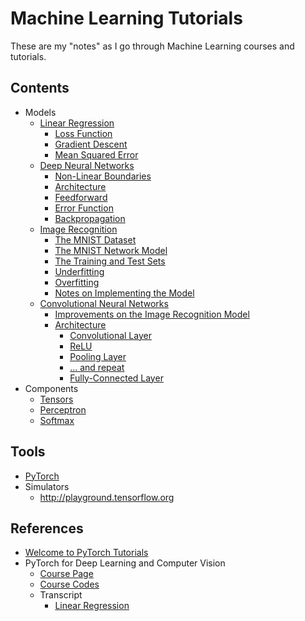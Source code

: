 # Machine Learning Tutorials

These are my "notes" as I go through Machine Learning courses and tutorials.

## Contents

* Models
    * [Linear Regression](./docs/LinearRegression.md)
        * [Loss Function](./docs/LinearRegression.md#loss-function)
        * [Gradient Descent](./docs/LinearRegression.md#gradient-descent)
        * [Mean Squared Error](./docs/LinearRegression.md#mean-squared-error)
    * [Deep Neural Networks](./docs/DeepNeuralNetworks.md)
        * [Non-Linear Boundaries](./docs/DeepNeuralNetworks.md#non-linear-boundaries)
        * [Architecture](./docs/DeepNeuralNetworks.md#architecture)
        * [Feedforward](./docs/DeepNeuralNetworks.md#feedforward)
        * [Error Function](./docs/DeepNeuralNetworks.md#error-function)
        * [Backpropagation](./docs/DeepNeuralNetworks.md#backpropagation)
    * [Image Recognition](./docs/ImageRecognition.md)
        * [The MNIST Dataset](./docs/ImageRecognition.md#the-dataset)
        * [The MNIST Network Model](./docs/ImageRecognition.md#the-network)
        * [The Training and Test Sets](./docs/ImageRecognition.md#the-training-and-test-sets)
        * [Underfitting](./docs/ImageRecognition.md#underfitting)
        * [Overfitting](./docs/ImageRecognition.md#overfitting)
        * [Notes on Implementing the Model](./docs/ImageRecognition.md#notes-on-implementing-the-model)
    * [Convolutional Neural Networks](./docs/ConvolutionalNeuralNetworks.md)
        * [Improvements on the Image Recognition Model](./docs/ConvolutionalNeuralNetworks.md#Overview)
        * [Architecture](./docs/ConvolutionalNeuralNetworks.md#architecture)
            * [Convolutional Layer](./docs/ConvolutionalNeuralNetworks.md#convolutional-layer)
            * [ReLU](./docs/ConvolutionalNeuralNetworks.md#relu)
            * [Pooling Layer](./docs/ConvolutionalNeuralNetworks.md#pooling-layer)
            * [... and repeat](./docs/ConvolutionalNeuralNetworks.md#-and-repeat)
            * [Fully-Connected Layer](./docs/ConvolutionalNeuralNetworks.md#fully-connected-layer)
* Components
    * [Tensors](https://pytorch.org/docs/stable/tensors.html)
    * [Perceptron](./docs/Perceptron.md)
    * [Softmax](./docs/Softmax.md)

## Tools

* [PyTorch](https://pytorch.org/get-started/locally/)
* Simulators
    * <http://playground.tensorflow.org>

## References

* [Welcome to PyTorch Tutorials](https://pytorch.org/tutorials/)
* PyTorch for Deep Learning and Computer Vision
    * [Course Page](https://www.udemy.com/share/101XjoAkcfeVtUR3g=/)
    * [Course Codes](https://github.com/rslim087a/PyTorch-for-Deep-Learning-and-Computer-Vision-Course-All-Codes-)
    * Transcript
        * [Linear Regression](https://medium.com/@jadslimm/linear-regression-with-pytorch-ac8f163a14f)
